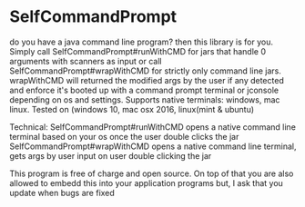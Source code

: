 # SelfCommandPrompt
do you have a java command line program? then this library is for you. Simply call SelfCommandPrompt#runWithCMD for jars that handle 0 arguments with scanners as input or call SelfCommandPrompt#wrapWithCMD for strictly only command line jars. wrapWithCMD will returned the modified args by the user if any detected and enforce it's booted up with a command prompt terminal or jconsole depending on os and settings. Supports native terminals: windows, mac linux. Tested on (windows 10, mac osx 2016, linux(mint & ubuntu)

Technical:
SelfCommandPrompt#runWithCMD opens a native command line terminal based on your os once the user double clicks the jar
SelfCommandPrompt#wrapWithCMD opens a native command line terminal, gets args by user input on user double clicking the jar

This program is free of charge and open source. On top of that you are also allowed to embedd this into your application programs but, I ask that you update when bugs are fixed
